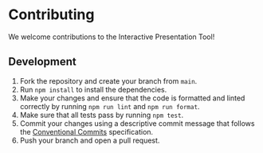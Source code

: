 # Contributing

We welcome contributions to the Interactive Presentation Tool!

## Development

1.  Fork the repository and create your branch from `main`.
2.  Run `npm install` to install the dependencies.
3.  Make your changes and ensure that the code is formatted and linted correctly by running `npm run lint` and `npm run format`.
4.  Make sure that all tests pass by running `npm test`.
5.  Commit your changes using a descriptive commit message that follows the [Conventional Commits](https://www.conventionalcommits.org/en/v1.0.0/) specification.
6.  Push your branch and open a pull request.
